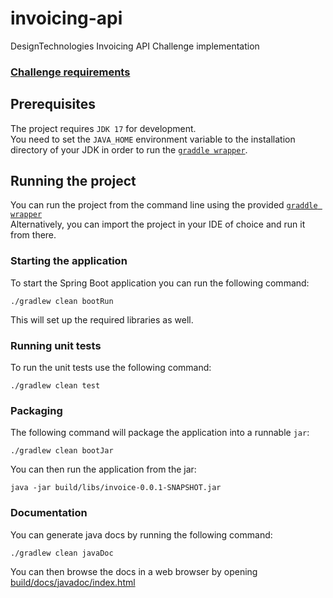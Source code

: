 # invoicing-api
DesignTechnologies Invoicing API Challenge implementation
### [Challenge requirements](https://github.com/clippings/documents-calculation-challenge)

## Prerequisites
The project requires `JDK 17` for development.  
You need to set the `JAVA_HOME` environment variable to the installation directory of your JDK in order to run the [`graddle wrapper`](./gradlew).

## Running the project
You can run the project from the command line using the provided [`graddle wrapper`](./gradlew)  
Alternatively, you can import the project in your IDE of choice and run it from there.

### Starting the application
To start the Spring Boot application you can run the following command:
```
./gradlew clean bootRun
```
This will set up the required libraries as well.

### Running unit tests
To run the unit tests use the following command:
```
./gradlew clean test
```

### Packaging
The following command will package the application into a runnable `jar`:
```
./gradlew clean bootJar
```
You can then run the application from the jar:
```
java -jar build/libs/invoice-0.0.1-SNAPSHOT.jar
```

### Documentation
You can generate java docs by running the following command:
```
./gradlew clean javaDoc
```
You can then browse the docs in a web browser by opening [build/docs/javadoc/index.html](build/docs/javadoc/index.html)
